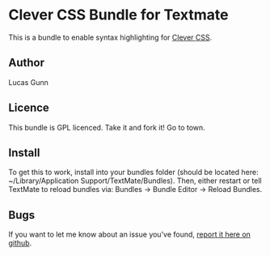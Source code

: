 Clever CSS Bundle for Textmate
==============================

This is a bundle to enable syntax highlighting for [Clever CSS](http://sandbox.pocoo.org/clevercss/). 

Author
------

Lucas Gunn

Licence
-------

This bundle is GPL licenced. Take it and fork it! Go to town.

Install
-------

To get this to work, install into your bundles folder (should be located here: ~/Library/Application Support/TextMate/Bundles). 
Then, either restart or tell TextMate to reload bundles via: Bundles -> Bundle Editor -> Reload Bundles.

Bugs
----

If you want to let me know about an issue you've found, [report it here on github](https://github.com/lucasgunn/clevercss.tmbundle/issues).